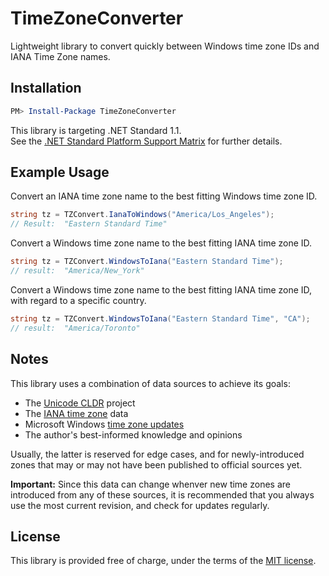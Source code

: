 TimeZoneConverter
=================

Lightweight library to convert quickly between Windows time zone IDs and IANA Time Zone names.

## Installation

```powershell
PM> Install-Package TimeZoneConverter
```

This library is targeting .NET Standard 1.1.  
See the [.NET Standard Platform Support Matrix][1] for further details.

## Example Usage

Convert an IANA time zone name to the best fitting Windows time zone ID.
```csharp
string tz = TZConvert.IanaToWindows("America/Los_Angeles");
// Result:  "Eastern Standard Time"
```

Convert a Windows time zone name to the best fitting IANA time zone ID.
```csharp
string tz = TZConvert.WindowsToIana("Eastern Standard Time");
// result:  "America/New_York"
```

Convert a Windows time zone name to the best fitting IANA time zone ID, with regard to a specific country.
```csharp
string tz = TZConvert.WindowsToIana("Eastern Standard Time", "CA");
// result:  "America/Toronto"
```

## Notes

This library uses a combination of data sources to achieve its goals:

- The [Unicode CLDR][2] project
- The [IANA time zone][3] data
- Microsoft Windows [time zone updates][4]
- The author's best-informed knowledge and opinions

Usually, the latter is reserved for edge cases, and for newly-introduced zones that may
or may not have been published to official sources yet.

**Important:** Since this data can change whenver new time zones are introduced from any of these sources,
it is recommended that you always use the most current revision, and check for updates regularly.

## License

This library is provided free of charge, under the terms of the [MIT license][5].


[1]: https://docs.microsoft.com/en-us/dotnet/articles/standard/library
[2]: http://cldr.unicode.org
[3]: http://iana.org/time-zones
[4]: https://blogs.technet.microsoft.com/dst2007
[5]: https://raw.githubusercontent.com/mj1856/TimeZoneConverter/master/LICENSE.txt